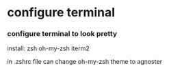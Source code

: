 # configure terminal

### configure terminal to look pretty
install:
zsh
oh-my-zsh
iterm2

in .zshrc file can change oh-my-zsh theme to agnoster
